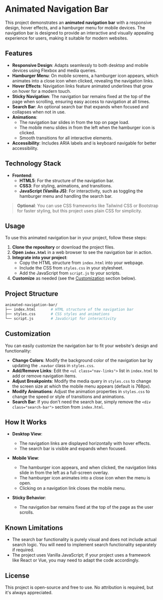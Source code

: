 # Animated Navigation Bar

This project demonstrates an **animated navigation bar** with a responsive design, hover effects, and a hamburger menu for mobile devices. The navigation bar is designed to provide an interactive and visually appealing experience for users, making it suitable for modern websites.

## Features

- **Responsive Design**: Adapts seamlessly to both desktop and mobile devices using Flexbox and media queries.
- **Hamburger Menu**: On mobile screens, a hamburger icon appears, which animates into a close icon when clicked, revealing the navigation links.
- **Hover Effects**: Navigation links feature animated underlines that grow on hover for a modern touch.
- **Sticky Navigation**: The navigation bar remains fixed at the top of the page when scrolling, ensuring easy access to navigation at all times.
- **Search Bar**: An optional search bar that expands when focused and collapses when not in use.
- **Animations**: 
  - The navigation bar slides in from the top on page load.
  - The mobile menu slides in from the left when the hamburger icon is clicked.
  - Smooth transitions for all interactive elements.
- **Accessibility**: Includes ARIA labels and is keyboard navigable for better accessibility.

## Technology Stack

- **Frontend**:
  - **HTML5**: For the structure of the navigation bar.
  - **CSS3**: For styling, animations, and transitions.
  - **JavaScript (Vanilla JS)**: For interactivity, such as toggling the hamburger menu and handling the search bar.

> **Optional**: You can use CSS frameworks like Tailwind CSS or Bootstrap for faster styling, but this project uses plain CSS for simplicity.

## Usage

To use this animated navigation bar in your project, follow these steps:

1. **Clone the repository** or download the project files.
2. **Open `index.html`** in a web browser to see the navigation bar in action.
3. **Integrate into your project**:
   - Copy the HTML structure from `index.html` into your webpage.
   - Include the CSS from `styles.css` in your stylesheet.
   - Add the JavaScript from `script.js` to your scripts.
4. **Customize** as needed (see the [Customization](#customization) section below).

## Project Structure

```bash
animated-navigation-bar/
├── index.html       # HTML structure of the navigation bar
├── styles.css       # CSS styles and animations
└── script.js        # JavaScript for interactivity
```

## Customization

You can easily customize the navigation bar to fit your website's design and functionality:

- **Change Colors**: Modify the background color of the navigation bar by updating the `.navbar` class in `styles.css`.
- **Add/Remove Links**: Edit the `<ul class="nav-links">` list in `index.html` to add or remove navigation items.
- **Adjust Breakpoints**: Modify the media query in `styles.css` to change the screen size at which the mobile menu appears (default is 768px).
- **Modify Animations**: Adjust the animation properties in `styles.css` to change the speed or style of transitions and animations.
- **Search Bar**: If you don't need the search bar, simply remove the `<div class="search-bar">` section from `index.html`.

## How It Works

- **Desktop View**:
  - The navigation links are displayed horizontally with hover effects.
  - The search bar is visible and expands when focused.
  
- **Mobile View**:
  - The hamburger icon appears, and when clicked, the navigation links slide in from the left as a full-screen overlay.
  - The hamburger icon animates into a close icon when the menu is open.
  - Clicking on a navigation link closes the mobile menu.

- **Sticky Behavior**:
  - The navigation bar remains fixed at the top of the page as the user scrolls.

## Known Limitations

- The search bar functionality is purely visual and does not include actual search logic. You will need to implement search functionality separately if required.
- The project uses Vanilla JavaScript; if your project uses a framework like React or Vue, you may need to adapt the code accordingly.

## License

This project is open-source and free to use. No attribution is required, but it's always appreciated.
